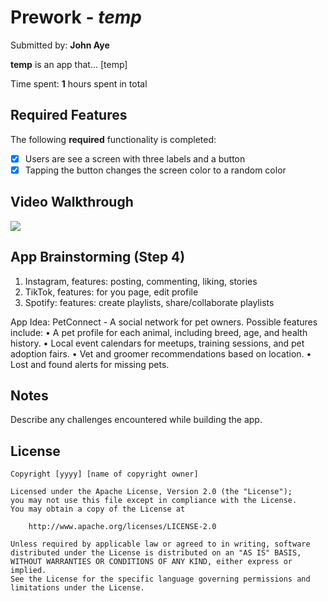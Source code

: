 # Prework - *temp*

Submitted by: **John Aye**

**temp** is an app that... [temp] 

Time spent: **1** hours spent in total

## Required Features

The following **required** functionality is completed:

- [x] Users are see a screen with three labels and a button
- [x] Tapping the button changes the screen color to a random color
 
## Video Walkthrough

<div>
    <a href="https://www.loom.com/share/eaab8c2652d44b4ab44f2f6670d85a36">
      <img style="max-width:300px;" src="https://cdn.loom.com/sessions/thumbnails/eaab8c2652d44b4ab44f2f6670d85a36-140fadd439f744a2-full-play.gif">
    </a>
  </div>

## App Brainstorming (Step 4)
1. Instagram, features: posting, commenting, liking, stories
2. TikTok, features: for you page, edit profile
3. Spotify: features: create playlists, share/collaborate playlists

App Idea:
PetConnect - A social network for pet owners. 
Possible features include:
	•	A pet profile for each animal, including breed, age, and health history.
	•	Local event calendars for meetups, training sessions, and pet adoption fairs.
	•	Vet and groomer recommendations based on location.
	•	Lost and found alerts for missing pets.

## Notes

Describe any challenges encountered while building the app.

## License

    Copyright [yyyy] [name of copyright owner]

    Licensed under the Apache License, Version 2.0 (the "License");
    you may not use this file except in compliance with the License.
    You may obtain a copy of the License at

        http://www.apache.org/licenses/LICENSE-2.0

    Unless required by applicable law or agreed to in writing, software
    distributed under the License is distributed on an "AS IS" BASIS,
    WITHOUT WARRANTIES OR CONDITIONS OF ANY KIND, either express or implied.
    See the License for the specific language governing permissions and
    limitations under the License.
